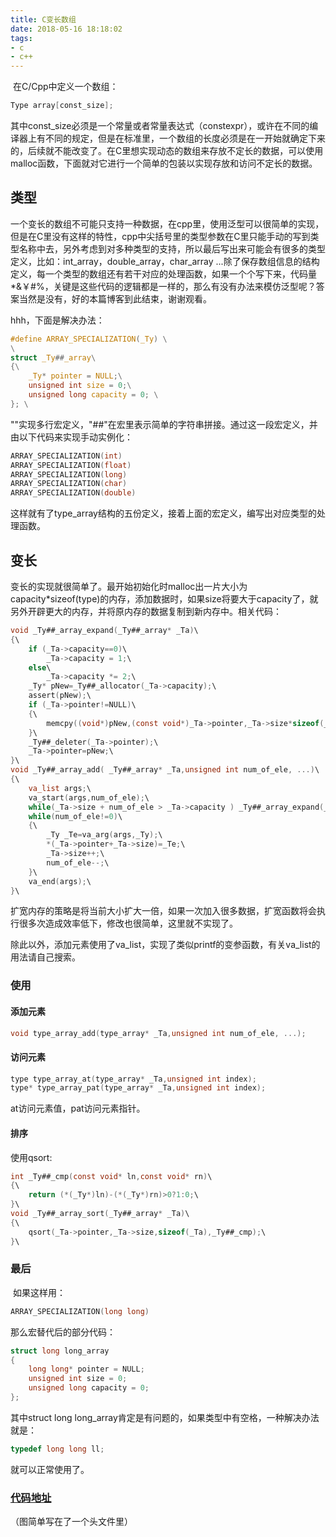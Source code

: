 ```yaml
---
title: C变长数组
date: 2018-05-16 18:18:02
tags: 
- c
- c++
---
```


​	在C/Cpp中定义一个数组：

```c
Type array[const_size];
```

其中const_size必须是一个常量或者常量表达式（constexpr），或许在不同的编译器上有不同的规定，但是在标准里，一个数组的长度必须是在一开始就确定下来的，后续就不能改变了。在C里想实现动态的数组来存放不定长的数据，可以使用malloc函数，下面就对它进行一个简单的包装以实现存放和访问不定长的数据。

## 类型

​	一个变长的数组不可能只支持一种数据，在cpp里，使用泛型可以很简单的实现，但是在C里没有这样的特性，cpp中尖括号里的类型参数在C里只能手动的写到类型名称中去，另外考虑到对多种类型的支持，所以最后写出来可能会有很多的类型定义，比如：int_array，double_array，char_array ...除了保存数组信息的结构定义，每一个类型的数组还有若干对应的处理函数，如果一个个写下来，代码量*&￥#%，关键是这些代码的逻辑都是一样的，那么有没有办法来模仿泛型呢？答案当然是没有，好的本篇博客到此结束，谢谢观看。





























hhh，下面是解决办法：

```c
#define ARRAY_SPECIALIZATION(_Ty) \
\
struct _Ty##_array\
{\
	_Ty* pointer = NULL;\
	unsigned int size = 0;\
	unsigned long capacity = 0; \
}; \
```

"\"实现多行宏定义，"##"在宏里表示简单的字符串拼接。通过这一段宏定义，并由以下代码来实现手动实例化：

```c
ARRAY_SPECIALIZATION(int)
ARRAY_SPECIALIZATION(float)
ARRAY_SPECIALIZATION(long)
ARRAY_SPECIALIZATION(char)
ARRAY_SPECIALIZATION(double)
```

这样就有了type_array结构的五份定义，接着上面的宏定义，编写出对应类型的处理函数。



## 变长

​	变长的实现就很简单了。最开始初始化时malloc出一片大小为capacity*sizeof(type)的内存，添加数据时，如果size将要大于capacity了，就另外开辟更大的内存，并将原内存的数据复制到新内存中。相关代码：

```c
void _Ty##_array_expand(_Ty##_array* _Ta)\
{\
	if (_Ta->capacity==0)\
		_Ta->capacity = 1;\
	else\
		_Ta->capacity *= 2;\
	_Ty* pNew=_Ty##_allocator(_Ta->capacity);\
	assert(pNew);\
	if (_Ta->pointer!=NULL)\
	{\
		memcpy((void*)pNew,(const void*)_Ta->pointer,_Ta->size*sizeof(_Ty));\
	}\
	_Ty##_deleter(_Ta->pointer);\
	_Ta->pointer=pNew;\
}\
void _Ty##_array_add( _Ty##_array* _Ta,unsigned int num_of_ele, ...)\
{\
	va_list args;\
	va_start(args,num_of_ele);\
	while(_Ta->size + num_of_ele > _Ta->capacity ) _Ty##_array_expand(_Ta);\
	while(num_of_ele!=0)\
	{\
		_Ty _Te=va_arg(args,_Ty);\
		*(_Ta->pointer+_Ta->size)=_Te;\
		_Ta->size++;\
		num_of_ele--;\
	}\
	va_end(args);\
}\
```

扩宽内存的策略是将当前大小扩大一倍，如果一次加入很多数据，扩宽函数将会执行很多次造成效率低下，修改也很简单，这里就不实现了。

​	除此以外，添加元素使用了va_list，实现了类似printf的变参函数，有关va_list的用法请自己搜索。



### 使用

#### 添加元素

```c
void type_array_add(type_array* _Ta,unsigned int num_of_ele, ...);
```

#### 访问元素

```c
type type_array_at(type_array* _Ta,unsigned int index);
type* type_array_pat(type_array* _Ta,unsigned int index);
```

at访问元素值，pat访问元素指针。

#### 排序

使用qsort:

```c
int _Ty##_cmp(const void* ln,const void* rn)\
{\
	return (*(_Ty*)ln)-(*(_Ty*)rn)>0?1:0;\
}\
void _Ty##_array_sort(_Ty##_array* _Ta)\
{\
	qsort(_Ta->pointer,_Ta->size,sizeof(_Ta),_Ty##_cmp);\
}\
```
### 最后

​	如果这样用：

```c
ARRAY_SPECIALIZATION(long long)
```

那么宏替代后的部分代码：

```c
struct long long_array
{
	long long* pointer = NULL;
	unsigned int size = 0;
	unsigned long capacity = 0; 
}; 
```

其中struct long long_array肯定是有问题的，如果类型中有空格，一种解决办法就是：

```c
typedef long long ll;
```

就可以正常使用了。

### [代码地址](https://github.com/cildhdi/Code/blob/master/C_Array.h)
（图简单写在了一个头文件里）